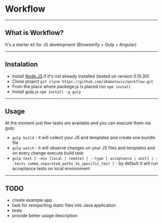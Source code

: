 # Workflow

----
## What is Workflow?

It's a starter kit for JS development (Browserify + Gulp + Angular)

----
## Instalation

* Install [Node.JS](http://nodejs.org) if it's not already installed (tested on version 0.10.30)
* Clone project `git clone https://github.com/iKamatovic/workflow.git`
* From the place where packege.js is placed run `npm install`
* Install gulp.js `npm install -g gulp`

----
## Usage

At the moment just few tasks are available and you can execute them via gulp:

*  `gulp build` - it will collect your JS and templates and create one bundle file
*  `gulp watch` - it will observe changes on your JS files and templates and on every change execute build task
*  `gulp test [--env [local | remote] | --type [ acceptance | unit] | --tests comma_separated_paths_to_specific_test ]` - by default it will run acceptance tests on local environment

----
## TODO

*  create example app
*  task for reimporting static files into Java application
*  tests
*  provide better usage description
